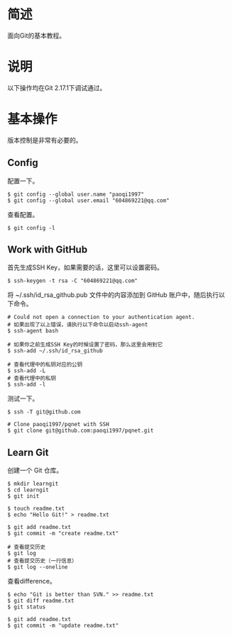 # 简述

面向Git的基本教程。

# 说明

以下操作均在Git 2.17.1下调试通过。

# 基本操作

版本控制是非常有必要的。

## Config

配置一下。

```
$ git config --global user.name "paoqi1997"
$ git config --global user.email "604869221@qq.com"
```

查看配置。

```
$ git config -l
```

## Work with GitHub

首先生成SSH Key，如果需要的话，这里可以设置密码。

```
$ ssh-keygen -t rsa -C "604869221@qq.com"
```

将 ~/.ssh/id_rsa_github.pub 文件中的内容添加到 GitHub 账户中，随后执行以下命令。

```
# Could not open a connection to your authentication agent.
# 如果出现了以上错误，请执行以下命令以启动ssh-agent
$ ssh-agent bash

# 如果你之前生成SSH Key的时候设置了密码，那么这里会用到它
$ ssh-add ~/.ssh/id_rsa_github

# 查看代理中的私钥对应的公钥
$ ssh-add -L
# 查看代理中的私钥
$ ssh-add -l
```

测试一下。

```
$ ssh -T git@github.com

# Clone paoqi1997/pqnet with SSH
$ git clone git@github.com:paoqi1997/pqnet.git
```

## Learn Git

创建一个 Git 仓库。

```
$ mkdir learngit
$ cd learngit
$ git init

$ touch readme.txt
$ echo "Hello Git!" > readme.txt

$ git add readme.txt
$ git commit -m "create readme.txt"

# 查看提交历史
$ git log
# 查看提交历史（一行信息）
$ git log --oneline
```

查看difference。

```
$ echo "Git is better than SVN." >> readme.txt
$ git diff readme.txt
$ git status

$ git add readme.txt
$ git commit -m "update readme.txt"
```
